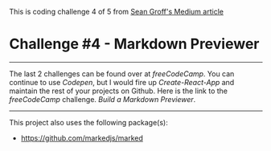 This is coding challenge 4 of 5 from [Sean Groff's Medium article](https://medium.com/@sgroff04/how-i-learned-react-and-how-you-can-too-6714a48e984a)

# Challenge #4 - Markdown Previewer

---

The last 2 challenges can be found over at _freeCodeCamp_. You can continue to use _Codepen_, but I would fire up _Create-React-App_ and maintain the rest of your projects on Github.
Here is the link to the _freeCodeCamp_ challenge. _Build a Markdown Previewer_.

---

This project also uses the following package(s):

- https://github.com/markedjs/marked
